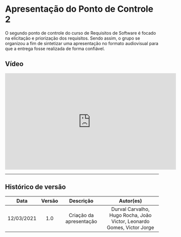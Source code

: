 # Apresentação do Ponto de Controle 2

O segundo ponto de controle do curso de Requisitos de Software é focado na elicitação e priorização dos requisitos. Sendo assim, o grupo se organizou a fim de sintetizar uma apresentação no formato audiovisual para que a entrega fosse realizada de forma confiável.

## Vídeo

<iframe width="560" height="315" src="https://www.youtube.com/embed/c0iXeMIGKCs" frameborder="0" allow="accelerometer; autoplay; clipboard-write; encrypted-media; gyroscope; picture-in-picture" allowfullscreen></iframe>

---

## Histórico de versão

|    Data    | Versão |        Descrição        |                               Autor(es)                                |
| :--------: | :----: | :---------------------: | :--------------------------------------------------------------------: |
| 12/03/2021 |  1.0   | Criação da apresentação | Durval Carvalho, Hugo Rocha, João Victor, Leonardo Gomes, Victor Jorge |
